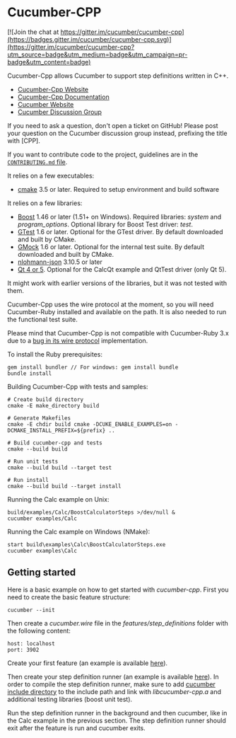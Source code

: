 # Cucumber-CPP

[![Join the chat at https://gitter.im/cucumber/cucumber-cpp](https://badges.gitter.im/cucumber/cucumber-cpp.svg)](https://gitter.im/cucumber/cucumber-cpp?utm_source=badge&utm_medium=badge&utm_campaign=pr-badge&utm_content=badge)

Cucumber-Cpp allows Cucumber to support step definitions written in C++.

* [Cucumber-Cpp Website](http://github.com/cucumber/cucumber-cpp)
* [Cucumber-Cpp Documentation](https://github.com/cucumber/cucumber-cpp/wiki/)
* [Cucumber Website](http://cukes.info/)
* [Cucumber Discussion Group](http://groups.google.com/group/cukes)

If you need to ask a question, don't open a ticket on GitHub! Please post
your question on the Cucumber discussion group instead, prefixing the title
with [CPP].

If you want to contribute code to the project, guidelines are in the
[`CONTRIBUTING.md` file](https://github.com/cucumber/cucumber-cpp/blob/main/CONTRIBUTING.md).

It relies on a few executables:

* [cmake](https://cmake.org/download/) 3.5 or later.
  Required to setup environment and build software

It relies on a few libraries:

* [Boost](http://www.boost.org/) 1.46 or later (1.51+ on Windows).
  Required libraries: *system* and *program_options*.
  Optional library for Boost Test driver: *test*.
* [GTest](http://code.google.com/p/googletest/) 1.6 or later.
  Optional for the GTest driver. By default downloaded and built by CMake.
* [GMock](http://code.google.com/p/googlemock/) 1.6 or later.
  Optional for the internal test suite. By default downloaded and built by CMake.
* [nlohmann-json](https://github.com/nlohmann/json) 3.10.5 or later
* [Qt 4 or 5](http://qt-project.org/). Optional for the CalcQt example and QtTest driver (only Qt 5).

It might work with earlier versions of the libraries, but it was not
tested with them.

Cucumber-Cpp uses the wire protocol at the moment, so you will need
Cucumber-Ruby installed and available on the path. It is also needed
to run the functional test suite.

Please mind that Cucumber-Cpp is not compatible with Cucumber-Ruby 3.x
due to a [bug in its wire protocol](https://github.com/cucumber/cucumber-ruby/issues/1183)
implementation.

To install the Ruby prerequisites:

```
gem install bundler // For windows: gem install bundle
bundle install
```

Building Cucumber-Cpp with tests and samples:

```
# Create build directory
cmake -E make_directory build

# Generate Makefiles
cmake -E chdir build cmake -DCUKE_ENABLE_EXAMPLES=on -DCMAKE_INSTALL_PREFIX=${prefix} ..

# Build cucumber-cpp and tests
cmake --build build

# Run unit tests
cmake --build build --target test

# Run install
cmake --build build --target install
```

Running the Calc example on Unix:

```
build/examples/Calc/BoostCalculatorSteps >/dev/null &
cucumber examples/Calc
```

Running the Calc example on Windows (NMake):

```
start build\examples\Calc\BoostCalculatorSteps.exe
cucumber examples\Calc
```

## Getting started

Here is a basic example on how to get started with *cucumber-cpp*. First you need to create the basic feature structure:

```
cucumber --init
```

Then create a *cucumber.wire* file in the *features/step_definitions* folder with the following content:

```
host: localhost
port: 3902
```

Create your first feature (an example is available [here](examples/Calc/features/addition.feature)).

Then create your step definition runner (an example is available [here](examples/Calc/features/step_definitions/BoostCalculatorSteps.cpp)). In order to compile the step definition runner, make sure to add [cucumber include directory](includes) to the include path and link with *libcucumber-cpp.a* and additional testing libraries (boost unit test).

Run the step definition runner in the background and then cucumber, like in the Calc example in the previous section. The step definition runner should exit after the feature is run and cucumber exits.
